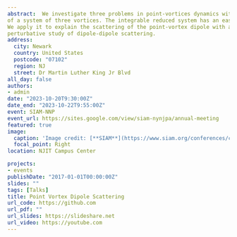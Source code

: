 ```yaml
---
abstract:  We investigate three problems in point-vortices dynamics within a two-dimensional, inviscid, incompressible fluid. We derive a new reduction
of a system of three vortices. The integrable reduced system has an easily visualized phase plane that illuminates the dynamics.
We apply it to explain the scattering of the point-vortex dipole with a third vortex in two cases. We then add a fourth vortex and use the reduced dynamics of the three-vortex system as the basis for the
perturbative study of dipole-dipole scattering.
address:
  city: Newark
  country: United States
  postcode: "07102"
  region: NJ
  street: Dr Martin Luther King Jr Blvd
all_day: false
authors:
- admin
date: "2023-10-20T9:30:00Z"
date_end: "2023-10-22T9:55:00Z"
event: SIAM-NNP
event_url: https://sites.google.com/view/siam-nynjpa/annual-meeting
featured: true
image:
  caption: 'Image credit: [**SIAM**](https://www.siam.org/conferences/cm/conference/nwcs24)'
  focal_point: Right
location: NJIT Campus Center

projects:
- events
publishDate: "2017-01-01T00:00:00Z"
slides: ""
tags: [Talks]
title: Point Vortex Dipole Scattering
url_code: https://github.com
url_pdf: ""
url_slides: https://slideshare.net
url_video: https://youtube.com
---
```



